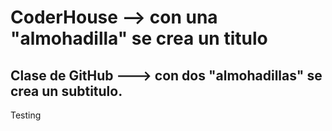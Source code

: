 # CoderHouse -->  con una "almohadilla" se crea un titulo
## Clase de GitHub ---> con dos "almohadillas" se crea un subtitulo. 
Testing

